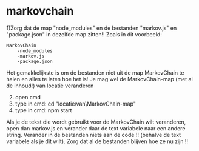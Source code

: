 # markovchain

1)Zorg dat de map "node_modules" en de bestanden "markov.js" en "package.json" in dezelfde map zitten!! Zoals in dit voorbeeld:
	
	MarkovChain
		-node_modules
		-markov.js
		-package.json

Het gemakkelijkste is om de bestanden niet uit de map MarkovChain te halen en alles te laten hoe het is!
Je mag wel de MarkovChain-map (met al de inhoud!) van locatie veranderen


2) open cmd
3) type in cmd: cd "locatie\van\MarkovChain-map\"
4) type in cmd: npm start

Als je de tekst die wordt gebruikt voor de MarkovChain wilt veranderen, open dan markov.js en verander daar de text variabele naar een andere string.
Verander in de bestanden niets aan de code !! (behalve de text variabele als je dit wilt).
Zorg dat al de bestanden blijven hoe ze nu zijn !!
